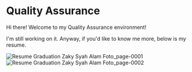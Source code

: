 # Quality Assurance
Hi there! Welcome to my Quality Assurance environment! 

I'm still working on it. Anyway, if you'd like to know me more, below is my resume.

![Resume Graduation Zaky Syah Alam Foto_page-0001](https://github.com/user-attachments/assets/25197f44-babc-4ebd-97e4-7a2db85a8b0b)
![Resume Graduation Zaky Syah Alam Foto_page-0002](https://github.com/user-attachments/assets/fbfb2973-6be4-41c4-ad9a-6794fb526add)
